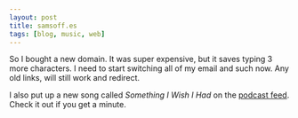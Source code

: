 ```yaml
---
layout: post
title: samsoff.es
tags: [blog, music, web]
---
```


So I bought a new domain. It was super expensive, but it saves typing 3 more characters. I need to start switching all of my email and such now. Any old links, will still work and redirect.

I also put up a new song called *Something I Wish I Had* on the [podcast feed](http://phobos.apple.com/WebObjects/MZStore.woa/wa/viewPodcast?id=292395055). Check it out if you get a minute.
